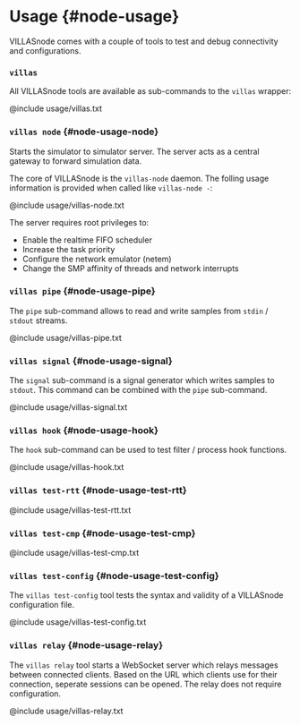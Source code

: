 # Usage {#node-usage}

VILLASnode comes with a couple of tools to test and debug connectivity and configurations.

### `villas`

All VILLASnode tools are available as sub-commands to the `villas` wrapper:

@include usage/villas.txt

### `villas node` {#node-usage-node}

Starts the simulator to simulator server. The server acts as a central gateway to forward simulation data.

The core of VILLASnode is the `villas-node` daemon.
The folling usage information is provided when called like `villas-node -`:

@include usage/villas-node.txt

The server requires root privileges to:

 - Enable the realtime FIFO scheduler
 - Increase the task priority
 - Configure the network emulator (netem)
 - Change the SMP affinity of threads and network interrupts

### `villas pipe` {#node-usage-pipe}

The `pipe` sub-command allows to read and write samples from `stdin` / `stdout` streams.

@include usage/villas-pipe.txt

### `villas signal` {#node-usage-signal}

The `signal` sub-command is a signal generator which writes samples to `stdout`.
This command can be combined with the `pipe` sub-command.

@include usage/villas-signal.txt

### `villas hook` {#node-usage-hook}

The `hook` sub-command can be used to test filter / process hook functions.

@include usage/villas-hook.txt

### `villas test-rtt` {#node-usage-test-rtt}

@include usage/villas-test-rtt.txt

### `villas test-cmp` {#node-usage-test-cmp}

@include usage/villas-test-cmp.txt

### `villas test-config` {#node-usage-test-config}

The `villas test-config` tool tests the syntax and validity of a VILLASnode configuration file.

@include usage/villas-test-config.txt

### `villas relay` {#node-usage-relay}

The `villas relay` tool starts a WebSocket server which relays messages between connected clients.
Based on the URL which clients use for their connection, seperate sessions can be opened.
The relay does not require configuration.

@include usage/villas-relay.txt
